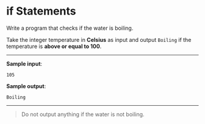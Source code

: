 # if Statements

Write a program that checks if the water is boiling.

Take the integer temperature in **Celsius** as input and output `Boiling` if the temperature is **above or equal to 100**.

---

**Sample input**: 
```
105
```

**Sample output**: 
```
Boiling
```

---

>Do not output anything if the water is not boiling.